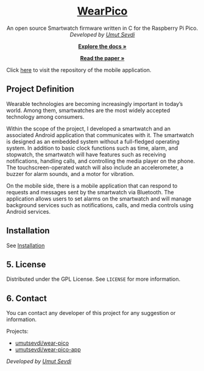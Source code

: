 <p align="center">
  <a href="https://github.com/umutsevdi/wear-pico">
  <h1 align="center">WearPico</h1>
  </a>
<p align="center">  
An open source Smartwatch firmware written in C for the Raspberry Pi Pico.
  <br/>
    <i>Developed by <a href="https://github.com/umutsevdi">Umut Sevdi</a></i>
<p align="center"><a href="https://github.com/umutsevdi/wear-pico/wiki/"><strong>Explore the docs »
</strong></a></p>
<p align="center"><a href="Paper.pdf"><strong>Read the paper »
</strong></a></p>

Click [here](https://github.com/umutsevdi/wear-pico-app) to visit the repository of the
mobile application.

## Project Definition

Wearable technologies are becoming increasingly important in today’s world. Among
them, smartwatches are the most widely accepted technology among consumers.

Within the scope of the project, I developed a smartwatch and an associated
Android application that communicates with it. The smartwatch is designed as an
embedded system without a full-fledged operating system. In addition to basic clock
functions such as time, alarm, and stopwatch, the smartwatch will have features such
as receiving notifications, handling calls, and controlling the media player on the
phone. The touchscreen-operated watch will also include an accelerometer, a buzzer
for alarm sounds, and a motor for vibration.

On the mobile side, there is a  mobile application that can respond to requests and
messages sent by the smartwatch via Bluetooth. The application allows users to set
alarms on the smartwatch and will manage background services such as notifications,
calls, and media controls using Android services.

## Installation
See [Installation](https://github.com/umutsevdi/wear-pico/wiki/Installation)

## 5. License

Distributed under the GPL License. See `LICENSE` for more information.

<p id="contact">

## 6. Contact

You can contact any developer of this project for any suggestion or information.

Projects:
* [umutsevdi/wear-pico](https://github.com/umutsevdi/wear-pico)
* [umutsevdi/wear-pico-app](https://github.com/umutsevdi/wear-pico-app)

<i>Developed by <a href="https://github.com/umutsevdi">Umut Sevdi</a>
